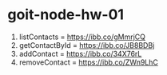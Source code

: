 # goit-node-hw-01

1. listContacts = https://ibb.co/gMmrjCQ
2. getContactById = https://ibb.co/JB8BDBj
3. addContact = https://ibb.co/34X76rL
4. removeContact = https://ibb.co/ZWn9LhC
